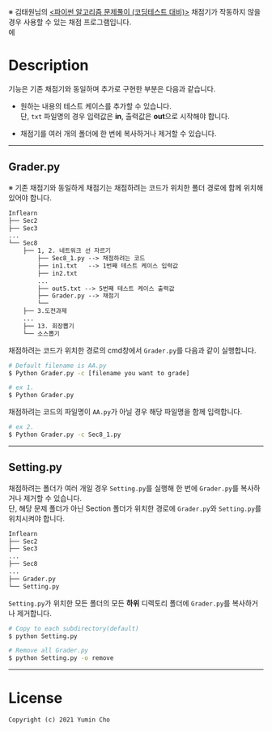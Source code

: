 ※ 김태원님의 [<파이썬 알고리즘 문제풀이 (코딩테스트 대비)>](https://www.inflearn.com/course/%ED%8C%8C%EC%9D%B4%EC%8D%AC-%EC%95%8C%EA%B3%A0%EB%A6%AC%EC%A6%98-%EB%AC%B8%EC%A0%9C%ED%92%80%EC%9D%B4-%EC%BD%94%EB%94%A9%ED%85%8C%EC%8A%A4%ED%8A%B8) 채점기가 작동하지 않을 경우 사용할 수 있는 채점 프로그램입니다. <br>
에

# Description
기능은 기존 채점기와 동일하며 추가로 구현한 부분은 다음과 같습니다. 
- 원하는 내용의 테스트 케이스를 추가할 수 있습니다. 
<br> 단, `txt` 파일명의 경우 입력값은 **in**, 출력값은 **out**으로 시작해야 합니다.

- 채점기를 여러 개의 폴더에 한 번에 복사하거나 제거할 수 있습니다. <br>

---

## Grader.py
※ 기존 채점기와 동일하게 채점기는 채점하려는 코드가 위치한 폴더 경로에 함께 위치해 있어야 합니다. 

```md
Inflearn
├── Sec2
├── Sec3
...
└── Sec8
    ├── 1, 2. 네트워크 선 자르기
        ├── Sec8_1.py --> 채점하려는 코드
        ├── in1.txt   --> 1번째 테스트 케이스 입력값
        ├── in2.txt
        ...
        ├── out5.txt --> 5번째 테스트 케이스 출력값
        ├── Grader.py --> 채점기
        └──
    ├── 3.도전과제
    ...
    ├── 13. 회장뽑기
    └── 소스뽑기
```

채점하려는 코드가 위치한 경로의 cmd창에서 `Grader.py`를 다음과 같이 실행합니다.

```bash
# Default filename is AA.py
$ Python Grader.py -c [filename you want to grade] 

# ex 1. 
$ Python Grader.py 
```

채점하려는 코드의 파일명이 `AA.py`가 아닐 경우 해당 파일명을 함께 입력합니다.
```bash
# ex 2. 
$ Python Grader.py -c Sec8_1.py
```

---

## Setting.py
채점하려는 폴더가 여러 개일 경우 `Setting.py`를 실행해 한 번에 `Grader.py`를 복사하거나 제거할 수 있습니다. 
<br>
단, 해당 문제 폴더가 아닌 Section 폴더가 위치한 경로에 `Grader.py`와 `Setting.py`를 위치시켜야 합니다.

```md
Inflearn
├── Sec2
├── Sec3
...
├── Sec8
...
├── Grader.py
└── Setting.py 

```

`Setting.py`가 위치한 모든 폴더의 모든 **하위** 디렉토리 폴더에 `Grader.py`를 복사하거나 제거합니다.

```bash
# Copy to each subdirectory(default)
$ python Setting.py

# Remove all Grader.py 
$ python Setting.py -o remove
```

---

# License
```
Copyright (c) 2021 Yumin Cho
```

